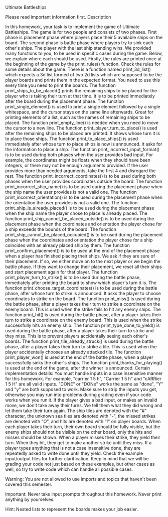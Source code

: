 Ultimate Battleships

Please read important information first.
Description

In this homework, your task is to implement the game of Ultimate Battleships. The game is for two people and consists of two phases. 
First phase is placement phase where players place their 5 available ships on the board. The second phase is battle phase where players try to sink each other's ships. The player with the last ship standing wins. 
We provided many functions to you, to be used in specific cases during the game. Below, we explain where each should be used. 
Firstly, the rules are printed once at the beginning of the game by the print_rules() function. Check the rules for some details about the game.
There is a function named print_3d_list() which expects a 3d list formed of two 2d lists which are supposed to be the player boards and prints them in the expected format. You need to use this every time you need to print the boards.
The function print_ships_to_be_placed() prints the remaining ships to be placed for the player who is taking their turn at that time. It is to be printed immediately after the board during the placement phase.
The function print_single_element() is used to print a single element followed by a single whitespace, and the cursor stays on the same line afterwards. Great for printing elements of a list, such as the names of remaining ships to be placed.
The function print_empty_line() is needed when you need to move the cursor to a new line.
The function print_player_turn_to_place() is used after the remaining ships to be placed are printed. It shows whose turn it is to place those ships.
The function print_to_place_ships() is used immediately after whose turn to place ships is now is announced. It asks for the information to place a ship.
The function print_incorrect_input_format() is to be used during both phases when the user provides bad input. For example, the coordinates might be floats when they should have been integers, or there may not be enough arguments provided. If the user provides more than needed arguments, take the first 4 and disregard the rest.
The function print_incorrect_coordinates() is to be used during both phases when the user provides coordinates outside the board.
The function print_incorrect_ship_name() is to be used during the placement phase when the ship name the user provides is not a valid one.
The function print_incorrect_orientation() is to be used during the placement phase when the orientation the user provides is not a valid one.
The function print_ship_is_already_placed() is to be used during the placement phase when the ship name the player chose to place is already placed.
The function print_ship_cannot_be_placed_outside() is to be used during the placement phase when the coordinates and orientation the player chose for a ship exceeds the bounds of the board.
The function print_ship_cannot_be_placed_occupied() is to be used during the placement phase when the coordinates and orientation the player chose for a ship coincides with an already placed ship by them.
The function print_confirm_placement() is to be used at the end of the placement phase when a player has finished placing their ships. We ask if they are sure of their placement. If so, we either move on to the next player or we begin the battle phase. If they want to change their placement, we reset all their ships and start placement again for that player.
The function print_player_turn_to_strike() is to be used during the battle phase, immediately after printing the board to show which player's turn it is.
The function print_choose_target_coordinates() is to be used during the battle phase, after whose turn to strike is announced. It asks the player to choose coordinates to strike on the board.
The function print_miss() is used during the battle phase, after a player takes their turn to strike a coordinate on the enemy board. This is used when the strike fails to hit any enemy ships.
The function print_hit() is used during the battle phase, after a player takes their turn to strike a coordinate on the enemy board. This is used when the strike successfully hits an enemy ship.
The function print_type_done_to_yield() is used during the battle phase, after a player takes their turn to strike and they miss. This is to prevent players accidentally seeing each other's boards.
The function print_tile_already_struck() is used during the battle phase, after a player takes their turn to strike a tile. This is used when the player accidentally chooses an already attacked tile.
The function print_player_won() is used at the end of the battle phase, when a player successfully sinks the other's ships.
The function print_thanks_for_playing() is used at the end of the game, after the winner is announced.
Certain implementation details:
You must handle inputs in a case insensitive manner for this homework. For example, "carrier 1 5 h", "Carrier 1 5 h" and "cARRier 1 5 H" are all valid inputs. "DONE" or "DONe" works the same as "done", "Y" and "y" are both supposed to work.
Make sure to strip the inputs you get, otherwise you may run into problems during grading even if your code works when you run it.
If the player gives a bad input, or makes an invalid move, we don't take away their turns. We tell them what they did wrong and let them take their turn again.
The ship tiles are denoted with the "#" character, the unknown sea tiles are denoted with "-", the missed strikes are denoted with "O", and hits are denoted with "!" on player boards.
When each player takes their turn, their own board should be fully visible, but the enemy ships should not be visible on the other board, only the hits and misses should be shown.
When a player misses their strike, they yield their turn. When they hit, they get to make another strike until they miss.
If a player types anything that is not a case insensitive done, they are repeatedly asked to write done until they yield.
Check the example input/output files for further clarification. Keep in mind that we will be grading your code not just based on these examples, but other cases as well,	so try to write code which can handle all possible cases.

Warning: You are not allowed to use imports and topics that haven't been covered this semester.

Important: Never take input prompts throughout this homework. Never print anything by yourselves.

Hint: Nested lists to represent the boards makes your job easier.

